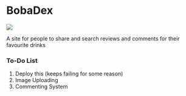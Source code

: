 # BobaDex

<img src="https://imgur.com/a/ZoLoaN2" />

A site for people to share and search reviews and comments for their favourite drinks

### To-Do List
1) Deploy this (keeps failing for some reason)
2) Image Uploading
3) Commenting System
